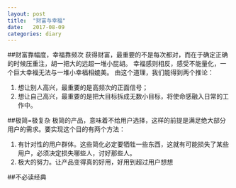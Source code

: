 ```yaml
---
layout: post
title:  "财富与幸福"
date:   2017-08-09
categories: diary
---
```


##财富靠幅度，幸福靠频次
获得财富，最重要的不是每次都对，而在于确定正确的时候压重注，胡一把大的远超一堆小屁胡。
幸福感则相反，感受不能量化，一个巨大幸福无法与一堆小幸福相媲美。
由这个道理，我们能得到两个推论：

1. 想让别人高兴，最重要的是高频次的正面信号；
2. 想让自己高兴，最重要的是把大目标拆成无数小目标，将使命感融入日常的工作中。

##极简=极复杂
极简的产品，意味着不给用户选择，这样的前提是满足绝大部分用户的需求。要实现这个目的有两个方法：

1. 有针对性的用户群体。这些简化必定要牺牲一些东西，这就有可能损失了某些用户，必须决定损失哪些人，讨好那些人。
2. 极大的努力。让产品变得真的好用，好用到超过用户想想


##不必读经典
